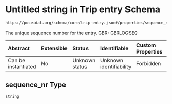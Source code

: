 # Untitled string in Trip entry Schema

```txt
https://poseidat.org/schema/core/trip-entry.json#/properties/sequence_nr
```

The unique sequence number for the  entry. GBR: GBRLOGSEQ

| Abstract            | Extensible | Status         | Identifiable            | Custom Properties | Additional Properties | Access Restrictions | Defined In                                                              |
| :------------------ | :--------- | :------------- | :---------------------- | :---------------- | :-------------------- | :------------------ | :---------------------------------------------------------------------- |
| Can be instantiated | No         | Unknown status | Unknown identifiability | Forbidden         | Allowed               | none                | [trip-entry.json*](schemas/core/trip-entry.json "open original schema") |

## sequence_nr Type

`string`
